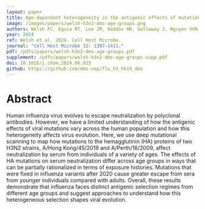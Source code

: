 ```yaml
---
layout: paper
title: Age-dependent heterogeneity in the antigenic effects of mutations to influenza hemagglutinin
image: /images/papers/welsh-h3n2-dms-age-groups.png
authors: Welsh FC, Eguia RT, Lee JM, Haddox HK, Galloway J, Nguyen VVN, Loes AN, Huddleston J, Yu TC, Le MQ, Nguyen TDN, Nguyen TLT, Greninger AL, Chu HY, Englund JA, Bedford T, Matsen FA, Boni MF, Bloom JD.
year: 2024
ref: Welsh et al. 2024. Cell Host Microbe.
journal: "Cell Host Microbe 32: 1397–1411."
pdf: /pdfs/papers/welsh-h3n2-dms-age-groups.pdf
supplement: /pdfs/papers/welsh-h3n2-dms-age-groups-supp.pdf
doi: 10.1016/j.chom.2024.06.015
github: https://github.com/dms-vep/flu_h3_hk19_dms
---
```


# Abstract

Human influenza virus evolves to escape neutralization by polyclonal antibodies. However, we have a limited understanding of how the antigenic effects of viral mutations vary across the human population and how this heterogeneity affects virus evolution. Here, we use deep mutational scanning to map how mutations to the hemagglutinin (HA) proteins of two H3N2 strains, A/Hong Kong/45/2019 and A/Perth/16/2009, affect neutralization by serum from individuals of a variety of ages. The effects of HA mutations on serum neutralization differ across age groups in ways that can be partially rationalized in terms of exposure histories. Mutations that were fixed in influenza variants after 2020 cause greater escape from sera from younger individuals compared with adults. Overall, these results demonstrate that influenza faces distinct antigenic selection regimes from different age groups and suggest approaches to understand how this heterogeneous selection shapes viral evolution.

